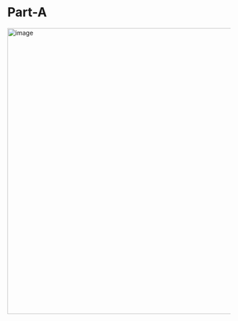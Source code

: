 # Part-A
<img width="831" height="647" alt="image" src="https://github.com/user-attachments/assets/675ad0a2-caae-4c25-aae6-b9aaa3e62291" />
